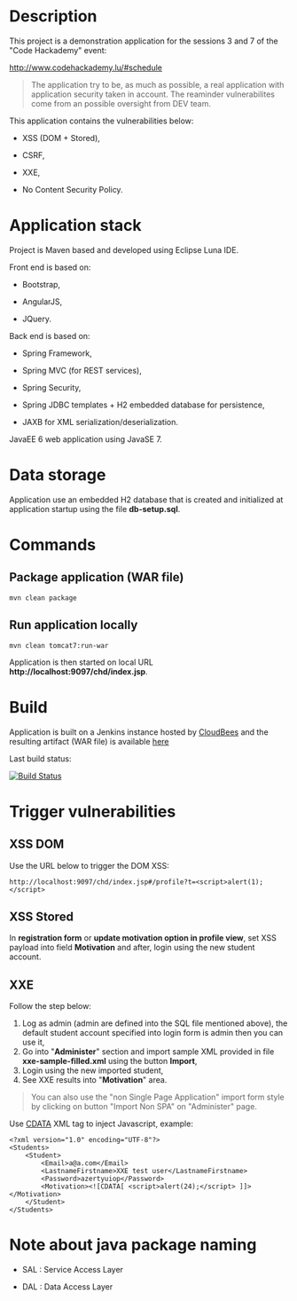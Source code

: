 # Description

This project is a demonstration application for the sessions 3 and 7 of the "Code Hackademy" event: 

http://www.codehackademy.lu/#schedule

> The application try to be, as much as possible, a real application with application security taken in account. The reaminder vulnerabilites come from an possible oversight from DEV team.

This application contains the vulnerabilities below:

* XSS (DOM + Stored),

* CSRF,

* XXE,

* No Content Security Policy.

# Application stack

Project is Maven based and developed using Eclipse Luna IDE.

Front end is based on:

* Bootstrap,

* AngularJS,

* JQuery.


Back end is based on:

* Spring Framework,

* Spring MVC (for REST services),

* Spring Security,

* Spring JDBC templates + H2 embedded database for persistence,

* JAXB for XML serialization/deserialization.


JavaEE 6 web application using JavaSE 7. 


# Data storage

Application use an embedded H2 database that is created and initialized at application startup using the file **db-setup.sql**.


# Commands

## Package application (WAR file)

```
mvn clean package
```

## Run application locally

```
mvn clean tomcat7:run-war
```

Application is then started on local URL **http://localhost:9097/chd/index.jsp**.


# Build

Application is built on a Jenkins instance hosted by [CloudBees](https://www.cloudbees.com) and the resulting artifact (WAR file) is available [here](https://righettod.ci.cloudbees.com/job/CodeHackademyDemoLabs/lastSuccessfulBuild/artifact/target/chd.war) 

Last build status:

[![Build Status](https://righettod.ci.cloudbees.com/buildStatus/icon?job=CodeHackademyDemoLabs)](https://righettod.ci.cloudbees.com/job/CodeHackademyDemoLabs/)


# Trigger vulnerabilities

## XSS DOM

Use the URL below to trigger the DOM XSS:

```
http://localhost:9097/chd/index.jsp#/profile?t=<script>alert(1);</script>

``` 

## XSS Stored

In **registration form** or **update motivation option in profile view**, set XSS payload into field **Motivation** and after, login using the new student account.

## XXE

Follow the step below:

1. Log as admin (admin are defined into the SQL file mentioned above), the default student account specified into login form is admin then you can use it,
2. Go into "**Administer**" section and import sample XML provided in file **xxe-sample-filled.xml** using the button **Import**,
3. Login using the new imported student,
4. See XXE results into "**Motivation**" area.

> You can also use the "non Single Page Application" import form style by clicking on button "Import Non SPA" on "Administer" page.

Use [CDATA](http://www.w3schools.com/xml/xml_cdata.asp) XML tag to inject Javascript, example:

``` 
<?xml version="1.0" encoding="UTF-8"?>
<Students>
	<Student>
		<Email>a@a.com</Email>
		<LastnameFirstname>XXE test user</LastnameFirstname>
		<Password>azertyuiop</Password>
		<Motivation><![CDATA[ <script>alert(24);</script> ]]></Motivation>
	</Student>
</Students>	
``` 



# Note about java package naming

* SAL : Service Access Layer

* DAL : Data Access Layer
